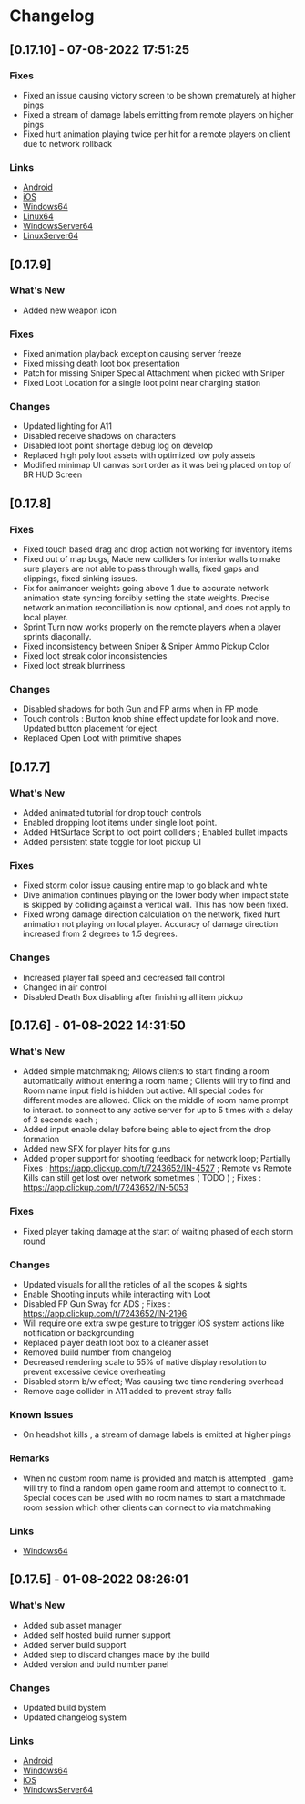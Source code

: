 # Changelog

## [0.17.10] - 07-08-2022 17:51:25

### Fixes

- Fixed an issue causing victory screen to be shown prematurely at higher pings
- Fixed a stream of damage labels emitting from remote players on higher pings
- Fixed hurt animation playing twice per hit for a remote players on client due to network rollback

### Links

- [Android](0.17.10)
- [iOS](0.17.10)
- [Windows64](0.17.10)
- [Linux64](0.17.10)
- [WindowsServer64](0.17.10)
- [LinuxServer64](0.17.10)

## [0.17.9]

### What's New

- Added new weapon icon

### Fixes

- Fixed animation playback exception causing server freeze
- Fixed missing death loot box presentation
- Patch for missing Sniper Special Attachment when picked with Sniper
- Fixed Loot Location for a single loot point near charging station

### Changes

- Updated lighting for A11
- Disabled receive shadows on characters
- Disabled loot point shortage debug log on develop
- Replaced high poly loot assets with optimized low poly assets
- Modified minimap UI canvas sort order as it was being placed on top of BR HUD Screen

## [0.17.8]

### Fixes

- Fixed touch based drag and drop action not working for inventory items
- Fixed out of map bugs, Made new colliders for interior walls to make sure players are not able to pass through walls, fixed gaps and clippings, fixed sinking issues.
- Fix for animancer weights going above 1 due to accurate network animation state syncing forcibly setting the state weights. Precise network animation reconciliation is now optional, and does not apply to local player.
- Sprint Turn now works properly on the remote players when a player sprints diagonally.
- Fixed inconsistency between Sniper & Sniper Ammo Pickup Color
- Fixed loot streak color inconsistencies
- Fixed loot streak blurriness

### Changes

- Disabled shadows for both Gun and FP arms when in FP mode.
- Touch controls : Button knob shine effect update for look and move. Updated button placement for eject.
- Replaced Open Loot with primitive shapes

## [0.17.7]

### What's New

- Added animated tutorial for drop touch controls
- Enabled dropping loot items under single loot point.
- Added HitSurface Script to loot point colliders ; Enabled bullet impacts
- Added persistent state toggle for loot pickup UI

### Fixes

- Fixed storm color issue causing entire map to go black and white
- Dive animation continues playing on the lower body when impact state is skipped by colliding against a vertical wall. This has now been fixed.
- Fixed wrong damage direction calculation on the network, fixed hurt animation not playing on local player. Accuracy of damage direction increased from 2 degrees to 1.5 degrees.

### Changes

- Increased player fall speed and decreased fall control
- Changed in air control
- Disabled Death Box disabling after finishing all item pickup

## [0.17.6] - 01-08-2022 14:31:50

### What's New

- Added simple matchmaking; Allows clients to start finding a room automatically without entering a room name ; Clients will try to find and Room name input field is hidden but active. All special codes for different modes are allowed. Click on the middle of room name prompt to interact.  to connect to any active server for up to 5 times with a delay of 3 seconds each ;
- Added input enable delay before being able to eject from the drop formation
- Added new SFX for player hits for guns
- Added proper support for shooting feedback for network loop; Partially Fixes : https://app.clickup.com/t/7243652/IN-4527 ; Remote vs Remote Kills can still get lost over network sometimes ( TODO ) ; Fixes : https://app.clickup.com/t/7243652/IN-5053

### Fixes

- Fixed player taking damage at the start of waiting phased of each storm round

### Changes

- Updated visuals for all the reticles of all the scopes & sights
- Enable Shooting inputs while interacting with Loot
- Disabled FP Gun Sway for ADS ; Fixes : https://app.clickup.com/t/7243652/IN-2196
- Will require one extra swipe gesture to trigger iOS system actions like notification or backgrounding
- Replaced player death loot box to a cleaner asset
- Removed build number from changelog
- Decreased rendering scale to 55% of native display resolution to prevent excessive device overheating
- Disabled storm b/w effect; Was causing two time rendering overhead
- Remove cage collider in A11 added to prevent stray falls

### Known Issues

- On headshot kills , a stream of damage labels is emitted at higher pings

### Remarks

- When no custom room name is provided and match is attempted , game will try to find a random open game room and attempt to connect to it. Special codes can be used with no room names to start a matchmade room session which other clients can connect to via matchmaking

### Links

- [Windows64](https://indus-builds.s3.ap-south-1.amazonaws.com/Windows64/Windows64_Ver(0.17.6_2)___Date(01-08-2022_13-07-26)/Indus_V0.17.6_2.zip)

## [0.17.5] - 01-08-2022 08:26:01

### What's New

- Added sub asset manager
- Added self hosted build runner support
- Added server build support
- Added step to discard changes made by the build
- Added version and build number panel

### Changes

- Updated build bystem
- Updated changelog system

### Links

- [Android](https://indus-builds.s3.ap-south-1.amazonaws.com/Android/Android_Ver(0.17.3_1)___Date(29-07-2022_14-36-24)/Indus_V0.17.3_1.apk)
- [Windows64](https://indus-builds.s3.ap-south-1.amazonaws.com/Windows64/Windows64_Ver(0.17.5_1)___Date(29-07-2022_16-21-25)/Indus_V0.17.5_1.zip)
- [iOS](https://indus-builds.s3.ap-south-1.amazonaws.com/iOS/iOS_Ver(0.17.5_1)___Date(29-07-2022_16-39-56)/Indus_V0.17.5_1.zip)
- [WindowsServer64](https://indus-builds.s3.ap-south-1.amazonaws.com/WindowsServer64/WindowsServer64_Ver(0.17.5_1)___Date(31-07-2022_09-41-07)/Indus_V0.17.5_1.zip)
